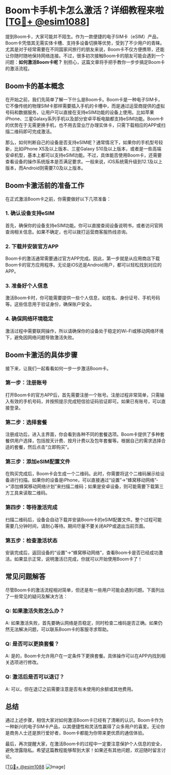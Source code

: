 # Boom卡手机卡怎么激活？详细教程来啦[[TG💪+ @esim1088](https://t.me/s/esim1088)]

提到Boom卡，大家可能并不陌生。作为一款便捷的电子SIM卡（eSIM）产品，Boom卡凭借其无需实体卡槽、支持多设备切换等优势，受到了不少用户的青睐。尤其是对于经常需要在不同国家间旅行的朋友来说，Boom卡不仅方便携带，还能让你随时随地保持网络连接。不过，很多初次接触Boom卡的朋友可能会遇到一个问题：**如何激活Boom卡呢？** 别担心，这篇文章将手把手教你一步步搞定Boom卡的激活流程。

## Boom卡的基本概念

在开始之前，我们先简单了解一下什么是Boom卡。Boom卡是一种电子SIM卡，它不像传统的物理SIM卡那样需要插入手机的卡槽中，而是通过运营商提供的虚拟号码和数据服务，让用户可以直接在支持eSIM功能的设备上使用。比如苹果iPhone、三星Galaxy系列手机以及部分安卓平板电脑都支持eSIM功能。Boom卡的优势在于无需更换手机，也不用去营业厅办理实体卡，只需下载相应的APP或扫描二维码即可完成激活。

那么，如何判断自己的设备是否支持eSIM呢？通常情况下，如果你的手机型号较新，比如iPhone XS及以上版本、三星Galaxy S10及以上版本，或者是一些高端安卓机型，基本上都可以支持eSIM功能。不过，具体能否使用Boom卡，还需要查看设备的操作系统版本是否满足要求。一般来说，iOS系统需升级到12.1及以上版本，而Android则需要7.0及以上版本。

## Boom卡激活前的准备工作

在正式激活Boom卡之前，你需要做好以下几项准备：

### 1. 确认设备支持eSIM

首先，确保你的设备支持eSIM功能。你可以直接查阅设备说明书，或者访问官网查询相关信息。如果不确定，也可以拨打运营商客服热线咨询。

### 2. 下载并安装官方APP

Boom卡的激活通常需要通过官方APP完成。因此，第一步就是从应用商店下载Boom卡的官方应用程序。无论是iOS还是Android用户，都可以轻松找到对应的APP。

### 3. 准备好个人信息

激活Boom卡时，你可能需要提供一些个人信息，如姓名、身份证号、手机号码等。这些信息用于验证身份，确保账户安全。

### 4. 确保网络环境稳定

激活过程中需要联网操作，所以请确保你的设备处于稳定的Wi-Fi或移动网络环境下，避免因网络问题导致激活失败。

## Boom卡激活的具体步骤

接下来，让我们一起看看如何一步一步激活Boom卡。

### 第一步：注册账号

打开Boom卡的官方APP后，首先需要注册一个账号。注册过程非常简单，只需输入有效的手机号码，并按照提示完成短信验证码验证即可。如果已有账号，可以直接登录。

### 第二步：选择套餐

注册成功后，进入主界面，你会看到各种不同的套餐选项。Boom卡提供了多种套餐供用户选择，包括按天计费、按月计费以及包年套餐等。根据自己的需求选择合适的套餐，然后点击“立即购买”。

### 第三步：添加eSIM配置文件

在购买完成后，Boom卡会生成一个二维码。此时，你需要将这个二维码展示给设备进行扫描。如果你的设备是iPhone，可以直接通过“设置”->“蜂窝移动网络”->“添加蜂窝移动网络计划”来扫描二维码；如果是安卓设备，则可能需要下载第三方工具来读取二维码。

### 第四步：等待激活完成

扫描二维码后，设备会自动下载并安装Boom卡的eSIM配置文件。整个过程可能需要几分钟时间，请耐心等待。期间尽量不要关闭APP或退出当前页面。

### 第五步：检查激活状态

安装完成后，返回设备的“设置”->“蜂窝移动网络”，查看Boom卡是否已经成功激活。如果显示正常，说明激活已完成，你就可以开始使用Boom卡了！

## 常见问题解答

尽管Boom卡的激活流程相对简单，但还是有一些用户可能会遇到问题。下面列出了一些常见的疑问及解决方法：

### Q: 如果激活失败怎么办？

A: 如果激活失败，首先要确认网络是否稳定，同时检查二维码是否正确。如果仍然无法解决问题，可以联系Boom卡的客服寻求帮助。

### Q: 是否可以更换套餐？

A: 是的，Boom卡允许用户在一定条件下更换套餐。具体操作可以在APP内找到相关选项进行修改。

### Q: 激活后是否可以退订？

A: 可以，但在退订之前需要注意是否有未使用的余额或其他费用。

## 总结

通过上述步骤，相信大家对如何激活Boom卡已经有了清晰的认识。Boom卡作为一种新兴的电子SIM卡产品，以其便捷性和灵活性赢得了众多用户的喜爱。无论你是商务人士还是旅行爱好者，Boom卡都能为你带来更优质的通信体验。

最后，再次提醒大家，在激活Boom卡的过程中一定要注意保护个人信息的安全，避免泄露隐私。希望这篇教程能够帮到大家！如果还有其他问题，欢迎随时留言讨论。

[[TG💪+ @esim1088](https://t.me/s/esim1088) ![Image](https://i.postimg.cc/4NQfJmqS/Snipaste-2025-05-13-00-14-12.png)]